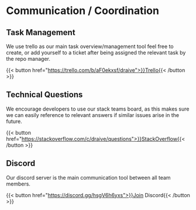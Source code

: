 # Communication / Coordination

## Task Management

We use trello as our main task overview/management tool feel free to create, or
add yourself to a ticket after being assigned the relevant task by the repo
manager.

{{< button href="https://trello.com/b/aF0ekxsf/draive">}}Trello{{< /button >}}

## Technical Questions

We encourage developers to use our stack teams board, as this makes sure we can
easily reference to relevant answers if similar issues arise in the future.

{{< button href="https://stackoverflow.com/c/draive/questions">}}StackOverflow{{< /button >}}

## Discord

Our discord server is the main communication tool between all team members.

{{< button href="https://discord.gg/hsgV6h6yxs">}}Join Discord{{< /button >}}
